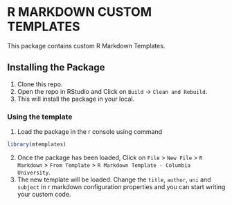 # R MARKDOWN CUSTOM TEMPLATES
This package contains custom R Markdown Templates.

## Installing the Package
1. Clone this repo.
2. Open the repo in RStudio and Click on `Build` -> `Clean and Rebuild`.
3. This will install the package in your local.

### Using the template
1. Load the package in the r console using command 
``` r
library(mtemplates)
```
2. Once the package has been loaded, Click on `File` > `New File` > `R Markdown` > `From Template` > `R Markdown Template - Columbia University`.
4. The new template will be loaded. Change the `title`, `author`, `uni` and `subject` in r markdown configuration properties and you can start writing your custom code.
